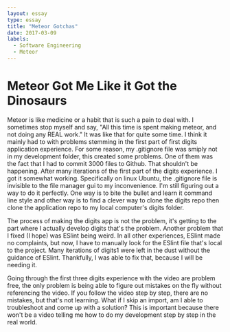 ```yaml
---
layout: essay
type: essay
title: "Meteor Gotchas"
date: 2017-03-09
labels:
  - Software Engineering
  - Meteor
---
```


# Meteor Got Me Like it Got the Dinosaurs

Meteor is like medicine or a habit that is such a pain to deal with. I sometimes stop myself and say, "All this time is spent making meteor, and not doing any REAL work." It was like that for quite some time. I think it mainly had to with problems stemming in the first part of first digits application experience. For some reason, my .gitignore file was smiply not in my development folder, this created some problems. One of them was the fact that I had to commit 3000 files to Github. That shouldn't be happening. After many iterations of the first part of the digits experience. I got it somewhat working. Specifically on linux Ubuntu, the .gitignore file is invisible to the file manager gui to my inconvenience. I'm still figuring out a way to do it perfectly. One way is to bite the bullet and learn it command line style and other way is to find a clever way to clone the digits repo then clone the application repo to my local computer's digits folder. 

The process of making the digits app is not the problem, it's getting to the part where I actually develop digits that's the problem. Another problem that I fixed (I hope) was ESlint being weird. In all other experiences, ESlint made no complaints, but now, I have to manually look for the ESlint file that's local to the project. Many iterations of digits1 were left in the dust without the guidance of ESlint. Thankfully, I was able to fix that, because I will be needing it. 

Going through the first three digits experience with the video are problem free, the only problem is being able to  figure out mistakes on the fly without referencing the video. If you follow the video step by step, there are no mistakes, but that's not learning. What if I skip an import, am I able to troubleshoot and come up with a solution? This is important because there won't be a video telling me how to do my development step by step in the real world. 
